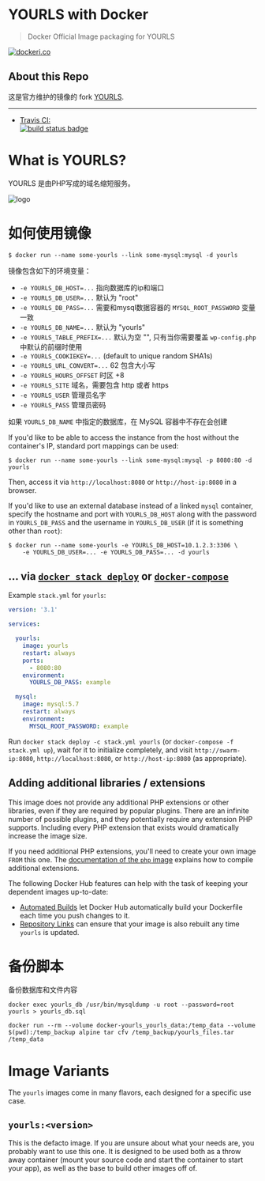 # YOURLS with Docker

> Docker Official Image packaging for YOURLS

[![dockeri.co](https://dockeri.co/image/yourls/docker/)](https://hub.docker.com/r/yourls/docker/)

## About this Repo

这是官方维护的镜像的 fork [YOURLS](https://registry.hub.docker.com/r/yourls/docker/).

---

-	[Travis CI:  
	![build status badge](https://travis-ci.org/YOURLS/docker-yourls.svg?branch=master)](https://travis-ci.org/YOURLS/docker-yourls)

# What is YOURLS?

YOURLS 是由PHP写成的域名缩短服务。

![logo](https://raw.githubusercontent.com/YOURLS/YOURLS/master/images/yourls-logo.png)

# 如何使用镜像

```console
$ docker run --name some-yourls --link some-mysql:mysql -d yourls
```

镜像包含如下的环境变量：

- `-e YOURLS_DB_HOST=...` 指向数据库的ip和端口
- `-e YOURLS_DB_USER=...` 默认为 "root"
- `-e YOURLS_DB_PASS=...` 需要和mysql数据容器的 `MYSQL_ROOT_PASSWORD` 变量一致
- `-e YOURLS_DB_NAME=...` 默认为 "yourls"
- `-e YOURLS_TABLE_PREFIX=...` 默认为空 "", 只有当你需要覆盖 `wp-config.php` 中默认的前缀时使用
- `-e YOURLS_COOKIEKEY=...` (default to unique random SHA1s)
- `-e YOURLS_URL_CONVERT=...` 62 包含大小写
- `-e YOURLS_HOURS_OFFSET` 时区 +8
- `-e YOURLS_SITE` 域名，需要包含 http 或者 https
- `-e YOURLS_USER` 管理员名字
- `-e YOURLS_PASS` 管理员密码

如果 `YOURLS_DB_NAME` 中指定的数据库，在 MySQL 容器中不存在会创建

If you'd like to be able to access the instance from the host without the container's IP, standard port mappings can be used:

```console
$ docker run --name some-yourls --link some-mysql:mysql -p 8080:80 -d yourls
```

Then, access it via `http://localhost:8080` or `http://host-ip:8080` in a browser.

If you'd like to use an external database instead of a linked `mysql` container, specify the hostname and port with `YOURLS_DB_HOST` along with the password in `YOURLS_DB_PASS` and the username in `YOURLS_DB_USER` (if it is something other than `root`):

```console
$ docker run --name some-yourls -e YOURLS_DB_HOST=10.1.2.3:3306 \
    -e YOURLS_DB_USER=... -e YOURLS_DB_PASS=... -d yourls
```

## ... via [`docker stack deploy`](https://docs.docker.com/engine/reference/commandline/stack_deploy/) or [`docker-compose`](https://github.com/docker/compose)

Example `stack.yml` for `yourls`:

```yaml
version: '3.1'

services:

  yourls:
    image: yourls
    restart: always
    ports:
      - 8080:80
    environment:
      YOURLS_DB_PASS: example

  mysql:
    image: mysql:5.7
    restart: always
    environment:
      MYSQL_ROOT_PASSWORD: example
```

Run `docker stack deploy -c stack.yml yourls` (or `docker-compose -f stack.yml up`), wait for it to initialize completely, and visit `http://swarm-ip:8080`, `http://localhost:8080`, or `http://host-ip:8080` (as appropriate).

## Adding additional libraries / extensions

This image does not provide any additional PHP extensions or other libraries, even if they are required by popular plugins. There are an infinite number of possible plugins, and they potentially require any extension PHP supports. Including every PHP extension that exists would dramatically increase the image size.

If you need additional PHP extensions, you'll need to create your own image `FROM` this one. The [documentation of the `php` image](https://github.com/docker-library/docs/blob/master/php/README.md#how-to-install-more-php-extensions) explains how to compile additional extensions.

The following Docker Hub features can help with the task of keeping your dependent images up-to-date:

-	[Automated Builds](https://docs.docker.com/docker-hub/builds/) let Docker Hub automatically build your Dockerfile each time you push changes to it.
-	[Repository Links](https://docs.docker.com/docker-hub/builds/#repository-links) can ensure that your image is also rebuilt any time `yourls` is updated.

# 备份脚本
备份数据库和文件内容

    docker exec yourls_db /usr/bin/mysqldump -u root --password=root yourls > yourls_db.sql

    docker run --rm --volume docker-yourls_yourls_data:/temp_data --volume $(pwd):/temp_backup alpine tar cfv /temp_backup/yourls_files.tar /temp_data


# Image Variants

The `yourls` images come in many flavors, each designed for a specific use case.

## `yourls:<version>`

This is the defacto image. If you are unsure about what your needs are, you probably want to use this one. It is designed to be used both as a throw away container (mount your source code and start the container to start your app), as well as the base to build other images off of.
